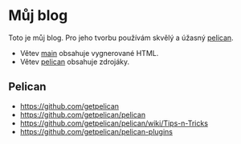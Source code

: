 Můj blog
==================

Toto je můj blog. Pro jeho tvorbu používám skvělý a úžasný [pelican][].

* Větev [main](https://github.com/tlapicka/tlapicka.github.io/tree/main) 
  obsahuje vygnerované HTML.
* Větev [pelican](https://github.com/tlapicka/tlapicka.github.io/tree/pelican) 
  obsahuje zdrojáky.



Pelican
--------

* <https://github.com/getpelican>
* <https://github.com/getpelican/pelican>
* <https://github.com/getpelican/pelican/wiki/Tips-n-Tricks>
* <https://github.com/getpelican/pelican-plugins>

[pelican]: http://getpelican.com

